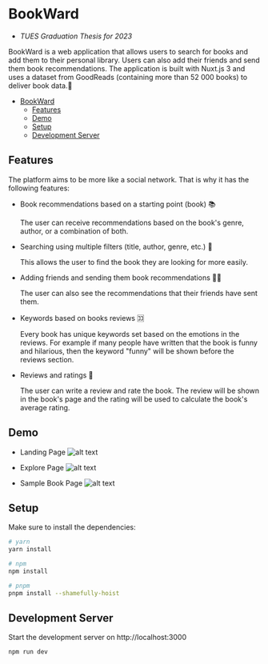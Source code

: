 # BookWard

- *TUES Graduation Thesis for 2023*

BookWard is a web application that allows users to search for books and add them to their personal library. Users can also add their friends and send them book recommendations. The application is built with Nuxt.js 3 and uses a dataset from GoodReads (containing more than 52 000 books) to deliver book data.📕

- [BookWard](#bookward)
  - [Features](#features)
  - [Demo](#demo)
  - [Setup](#setup)
  - [Development Server](#development-server)

## Features
The platform aims to be more like a social network. That is why it has the following features:

- Book recommendations based on a starting point (book) 📚 

    The user can  receive recommendations based on the book's genre, author, or a combination of both.

- Searching using multiple filters (title, author, genre, etc.) 🔎

    This allows the user to find the book they are looking for more easily.

- Adding friends and sending them book recommendations 🙋‍♂️ 

    The user can also see the recommendations that their friends have sent them.

- Keywords based on books reviews 🈁
    
    Every book has unique keywords set based on the emotions in the reviews. For example if many people have written that the book is funny and hilarious, then the keyword "funny" will be shown before the reviews section.

- Reviews and ratings 📝

    The user can write a review and rate the book. The review will be shown in the book's page and the rating will be used to calculate the book's average rating.

## Demo
- Landing Page
![alt text](https://raw.githubusercontent.com/Book-Ward/bookward-client/main/public/main-page.png)

- Explore Page
![alt text](https://raw.githubusercontent.com/Book-Ward/bookward-client/main/public/explore-page.png)

- Sample Book Page
![alt text](https://raw.githubusercontent.com/Book-Ward/bookward-client/main/public/book-page.png)

## Setup

Make sure to install the dependencies:

```bash
# yarn
yarn install

# npm
npm install

# pnpm
pnpm install --shamefully-hoist
```

## Development Server

Start the development server on http://localhost:3000

```bash
npm run dev
```

